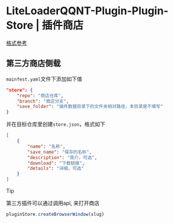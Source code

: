 # LiteLoaderQQNT-Plugin-Plugin-Store | 插件商店

[格式参考](https://liteloaderqqnt.github.io/docs/introduction.html#manifest-json)

## 第三方商店侧载

`mainfest.yaml`文件下添加如下值
```json
"store": {
    "repo": "商店仓库",
    "branch": "商店分支",
    "save_folder": "插件数据目录下的文件夹相对路径，本目录是不填写"
}
```
并在目标仓库里创建`store.json`，格式如下
```json
[
    {
        "name": "名称",
        "save_name": "保存的名称",
        "description": "简介，可选",
        "download": "下载链接",
        "details": "详细，可选"
    }
]
```
> [!Tip]
>第三方插件可以通过调用api, 来打开商店
>```js
>pluginStore.createBrowserWindow(slug)
>```